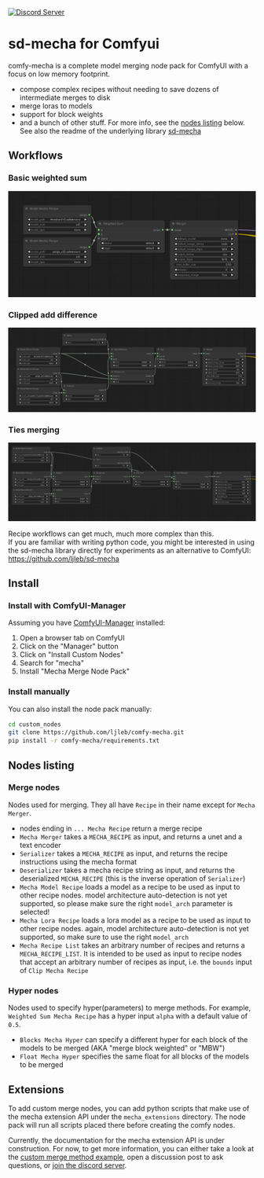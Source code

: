 [![Discord Server](https://dcbadge.vercel.app/api/server/2EPaw6fxxm)](https://discord.gg/invite/2EPaw6fxxm)

# sd-mecha for Comfyui

comfy-mecha is a complete model merging node pack for ComfyUI with a focus on low memory footprint.  
- compose complex recipes without needing to save dozens of intermediate merges to disk
- merge loras to models
- support for block weights
- and a bunch of other stuff. For more info, see the [nodes listing](#nodes-listing) below. See also the readme of the underlying library [sd-mecha](https://github.com/ljleb/sd-mecha)

## Workflows

### Basic weighted sum

![resources/weighted_sum.png](resources/weighted_sum.png)

### Clipped add difference

![resources/clipped_add_difference.png](resources/clipped_add_difference.png)

### Ties merging

![resources/ties_merging.png](resources/ties_merging.png)

Recipe workflows can get much, much more complex than this.  
If you are familiar with writing python code, you might be interested in using the sd-mecha library directly for experiments as an alternative to ComfyUI: https://github.com/ljleb/sd-mecha

## Install

### Install with ComfyUI-Manager

Assuming you have [ComfyUI-Manager](https://github.com/ltdrdata/ComfyUI-Manager) installed:

1. Open a browser tab on ComfyUI
2. Click on the "Manager" button
3. Click on "Install Custom Nodes"
4. Search for "mecha"
5. Install "Mecha Merge Node Pack"

### Install manually

You can also install the node pack manually:

```sh
cd custom_nodes
git clone https://github.com/ljleb/comfy-mecha.git
pip install -r comfy-mecha/requirements.txt
```

## Nodes listing

### Merge nodes

Nodes used for merging. They all have `Recipe` in their name except for `Mecha Merger`.

- nodes ending in `... Mecha Recipe` return a merge recipe
- `Mecha Merger` takes a `MECHA_RECIPE` as input, and returns a unet and a text encoder
- `Serializer` takes a `MECHA_RECIPE` as input, and returns the recipe instructions using the mecha format
- `Deserializer` takes a mecha recipe string as input, and returns the deserialized `MECHA_RECIPE` (this is the inverse operation of `Serializer`)
- `Mecha Model Recipe` loads a model as a recipe to be used as input to other recipe nodes. model architecture auto-detection is not yet supported, so please make sure the right `model_arch` parameter is selected!
- `Mecha Lora Recipe` loads a lora model as a recipe to be used as input to other recipe nodes. again, model architecture auto-detection is not yet supported, so make sure to use the right `model_arch`
- `Mecha Recipe List` takes an arbitrary number of recipes and returns a `MECHA_RECIPE_LIST`. It is intended to be used as input to recipe nodes that accept an arbitrary number of recipes as input, i.e. the `bounds` input of `Clip Mecha Recipe`

### Hyper nodes

Nodes used to specify hyper(parameters) to merge methods. For example, `Weighted Sum Mecha Recipe` has a hyper input `alpha` with a default value of `0.5`.

- `Blocks Mecha Hyper` can specify a different hyper for each block of the models to be merged (AKA "merge block weighted" or "MBW")
- `Float Mecha Hyper` specifies the same float for all blocks of the models to be merged

## Extensions

To add custom merge nodes, you can add python scripts that make use of the mecha extension API under the `mecha_extensions` directory.
The node pack will run all scripts placed there before creating the comfy nodes.

Currently, the documentation for the mecha extension API is under construction.
For now, to get more information, you can either take a look at the [custom merge method example](https://github.com/ljleb/sd-mecha/blob/main/examples/custom_merge_method.py),
open a discussion post to ask questions, or [join the discord server](https://discord.gg/invite/2EPaw6fxxm).
